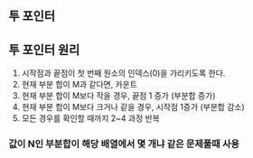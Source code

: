## 투 포인터
## 투 포인터 원리
1. 시작점과 끝점이 첫 번째 원소의 인덱스(0)을 가리키도록 한다.
2. 현재 부분 합이 M과 같다면, 카운트
3. 현재 부분 합이 M보다 작을 경우, 끝점 1 증가 (부분합 증가)
4. 현재 부분 합이 M보다 크거나 같을 경우, 시작점 1증가 (부분합 감소)
5. 모든 경우를 확인할 때까지 2~4 과정 반복

### 값이 N인 부분합이 해당 배열에서 몇 개냐 같은 문제풀때 사용